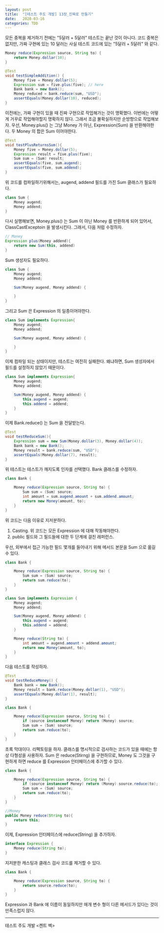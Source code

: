 ```yaml
---
layout: post
title:  "[테스트 주도 개발] 13장_진짜로 만들기"
date:   2020-03-16
categories: TDD
---
```


모든 중복을 제거하기 전에는 "5달러 + 5달러" 테스트는 끝난 것이 아니다. 코드 중복은 없지만, 가짜 구현에 있는 10 달러는 사실 테스트 코드에 있는 "5달러 + 5달러" 와 같다.

```java
Money reduce(Expression source, String to) {
    return Money.dollar(10);
}
```

```java
@Test
void testSimpleAddition() {
    Money five = Money.dollar(5);
    Expression sum = five.plus(five); // here
    Bank bank = new Bank();
    Money reduced = bank.reduce(sum, "USD");
    assertEquals(Money.dollar(10), reduced);
}
```

이전에는, 가짜 구현이 있을 때 진짜 구현으로 작업해가는 것이 명확했다. 이번에는 어떻게 거꾸로 작업해야할지 명확하지 않다. 그래서 조금 불확실하지만 순방향으로 작업해보자.
우선, Money.plus() 는 그냥 Money 가 아닌, Expression(Sum) 을 반환해야한다. 두 Money 의 합은 Sum 이어야한다.

```java
@Test
void testPlusReturnsSum(){
    Money five = Money.dollar(5);
    Expression result = five.plus(five);
    Sum sum = (Sum) result;
    assertEquals(five, sum.augend);
    assertEquals(five, sum.addend);
}
```

위 코드를 컴파일하기위해서는, augend, addend 필드를 가진 Sum 클래스가 필요하다.

```java
class Sum {
    Money augend;
    Money addend;
}
```

다시 실행해보면, Money.plus() 는 Sum 이 아닌 Money 를 반환하게 되어 있어서, ClassCastExceptoin 을 발생시킨다. 그래서, 다음 처럼 수정하자.

```java
// Money
Expression plus(Money addend){
    return new Sum(this, addend)
}
```

Sum 생성자도 필요하다.

```java
class Sum {
    Money augend;
    Money addend;

    Sum(Money augend, Money addend) {
        
    }
}
```

그리고 Sum 은 Expression 의 일종이어야한다.

```java
class Sum implements Expression{
    Money augend;
    Money addend;

    Sum(Money augend, Money addend) {

    }
}
```

이제 컴파일 되는 상태이지만, 테스트는 여전히 실패한다. 왜냐하면, Sum 생성자에서 필드를 설정하지 않았기 때문이다.

```java
class Sum implements Expression{
    Money augend;
    Money addend;

    Sum(Money augend, Money addend) {
        this.augend = augend;
        this.addend = addend;
    }
}
```

이제 Bank.reduce() 는 Sum 을 전달받는다. 

```java
@Test
void testReduceSum(){
    Expression sum = new Sum(Money.dollar(3), Money.dollar(4));
    Bank bank = new Bank();
    Money result = bank.reduce(sum, "USD");
    assertEquals(Money.dollar(7), result);
}
```

위 테스트는 테스트가 깨지도록 인자를 선택했다. Bank 클래스를 수정하자.

```java
class Bank {

    Money reduce(Expression source, String to) {
        Sum sum = (Sum) source;
        int amount = sum.augend.amount + sum.addend.amount;
        return new Money(amount, to);
    }
}
```

위 코드는 다음 이유로 지저분하다.

1. Casting. 위 코드는 모든 Expression 에 대해 작동해야한다.
2. public 필드와 그 필드들에 대한 두 단계에 걸친 레퍼런스.

우선, 외부에서 접근 가능한 필드 몇개를 들어내기 위해 메서드 본문을 Sum 으로 옮길 수 있다.

```java
class Bank {

    Money reduce(Expression source, String to) {
        Sum sum = (Sum) source;
        return sum.reduce(to);
    }
}
```

```java
class Sum implements Expression {
    Money augend;
    Money addend;

    Sum(Money augend, Money addend) {
        this.augend = augend;
        this.addend = addend;
    }

    Money reduce(String to) {
        int amount = augend.amount + addend.amount;
        return new Money(amount, to);
    }
}
```

다음 테스트를 작성하자.

```java
@Test
void testReduceMoney() {
    Bank bank = new Bank();
    Money result = bank.reduce(Money.dollar(1), "USD");
    assertEquals(Money.dollar(1), result);
}
```

```java
class Bank {

    Money reduce(Expression source, String to) {
        if (source instanceof Money) return (Money) source;
        Sum sum = (Sum) source;
        return sum.reduce(to);
    }
}
```

초록 막대이다. 리펙토링을 하자.
클래스를 명시적으로 검사하는 코드가 있을 때에는 항상 다형성을 사용하자. Sum 은 reduce(Stirng) 을 구현하므로, Money 도 그것을 구현하게 하면 reduce 를 Expression 인터페이스에 추가할 수 있다.

```java
class Bank {

    Money reduce(Expression source, String to) {
        if (source instanceof Money) return (Money) source.reduce(to);
        Sum sum = (Sum) source;
        return sum.reduce(to);
    }
}
```

```java
//Money
public Money reduce(String to){
    return this;
}
```

이제, Expression 인터페이스에 reduce(String) 을 추가하자.

```java
interface Expression {
    Money reduce(String to);
}
```

지저분한 캐스팅과 클래스 검사 코드를 제거할 수 있다.

```java
class Bank {

    Money reduce(Expression source, String to) {
        return source.reduce(to);
    }
}
```

Expression 과 Bank 에 이름이 동일하지만 매개 변수 형이 다른 메서드가 있다는 것이 만족스럽지 않다.

---

테스트 주도 개발 <켄트 벡>
